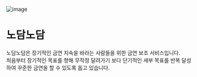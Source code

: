 ![image](https://github.com/ThisIsComedy/nodam-nodam_frontend/assets/102123549/e4989468-3a78-469c-9754-4f08378f6b27)

# 노담노담

노담노담은 장기적인 금연 지속을 바라는 사람들을 위한 금연 보조 서비스입니다.<br>
처음부터 장기적인 목표를 향해 무작정 달려가기 보다 단기적인 세부 목표를 반복 달성하여 꾸준한 금연을 할 수 있도록 돕고 있습니다.
